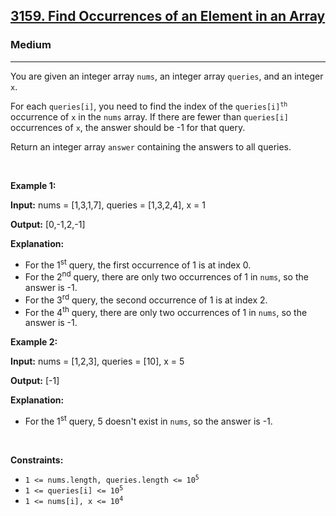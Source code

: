<h2><a href="https://leetcode.com/problems/find-occurrences-of-an-element-in-an-array/">3159. Find Occurrences of an Element in an Array</a></h2><h3>Medium</h3><hr><p>You are given an integer array <code>nums</code>, an integer array <code>queries</code>, and an integer <code>x</code>.</p>

<p>For each <code>queries[i]</code>, you need to find the index of the <code>queries[i]<sup>th</sup></code> occurrence of <code>x</code> in the <code>nums</code> array. If there are fewer than <code>queries[i]</code> occurrences of <code>x</code>, the answer should be -1 for that query.</p>

<p>Return an integer array <code>answer</code> containing the answers to all queries.</p>

<p>&nbsp;</p>
<p><strong class="example">Example 1:</strong></p>

<div class="example-block">
<p><strong>Input:</strong> <span class="example-io">nums = [1,3,1,7], queries = [1,3,2,4], x = 1</span></p>

<p><strong>Output:</strong> <span class="example-io">[0,-1,2,-1]</span></p>

<p><strong>Explanation:</strong></p>

<ul>
	<li>For the 1<sup>st</sup> query, the first occurrence of 1 is at index 0.</li>
	<li>For the 2<sup>nd</sup> query, there are only two occurrences of 1 in <code>nums</code>, so the answer is -1.</li>
	<li>For the 3<sup>rd</sup> query, the second occurrence of 1 is at index 2.</li>
	<li>For the 4<sup>th</sup> query, there are only two occurrences of 1 in <code>nums</code>, so the answer is -1.</li>
</ul>
</div>

<p><strong class="example">Example 2:</strong></p>

<div class="example-block">
<p><strong>Input:</strong> <span class="example-io">nums = [1,2,3], queries = [10], x = 5</span></p>

<p><strong>Output:</strong> <span class="example-io">[-1]</span></p>

<p><strong>Explanation:</strong></p>

<ul>
	<li>For the 1<sup>st</sup> query, 5 doesn&#39;t exist in <code>nums</code>, so the answer is -1.</li>
</ul>
</div>

<p>&nbsp;</p>
<p><strong>Constraints:</strong></p>

<ul>
	<li><code>1 &lt;= nums.length, queries.length &lt;= 10<sup>5</sup></code></li>
	<li><code>1 &lt;= queries[i] &lt;= 10<sup>5</sup></code></li>
	<li><code>1 &lt;= nums[i], x &lt;= 10<sup>4</sup></code></li>
</ul>
